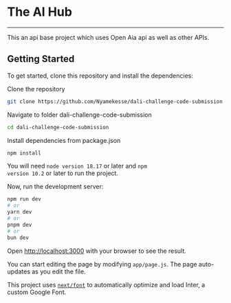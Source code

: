 # The AI Hub

---

This an api base project which uses Open Aia api as well as other APIs.

## Getting Started

To get started, clone this repository and install the dependencies:

Clone the repository

```bash
git clone https://github.com/Nyamekesse/dali-challenge-code-submission.git
```

Navigate to folder dali-challenge-code-submission

```bash
cd dali-challenge-code-submission
```

Install dependencies from package.json

```bash
npm install
```

You will need <code>node version 18.17</code> or later and <code>npm version 10.2</code> or later to run the project.

Now, run the development server:

```bash
npm run dev
# or
yarn dev
# or
pnpm dev
# or
bun dev
```

Open [http://localhost:3000](http://localhost:3000) with your browser to see the result.

You can start editing the page by modifying `app/page.js`. The page auto-updates as you edit the file.

This project uses [`next/font`](https://nextjs.org/docs/basic-features/font-optimization) to automatically optimize and load Inter, a custom Google Font.
